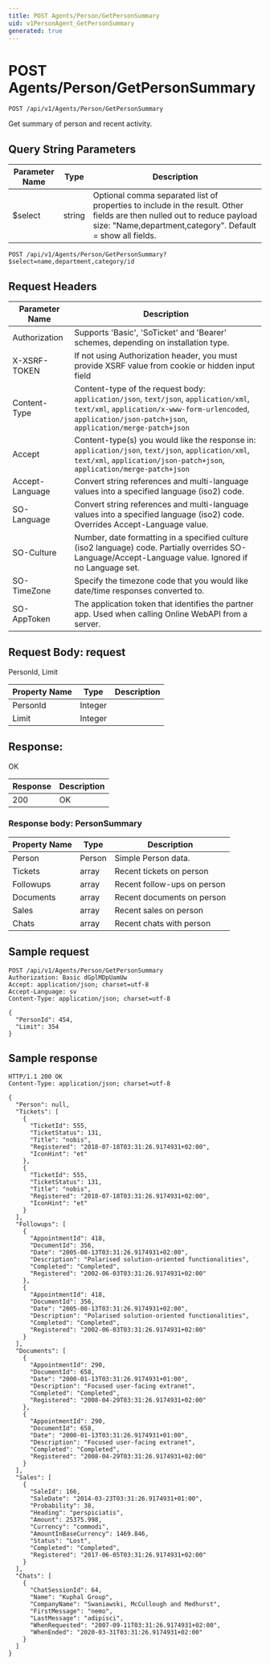 ```yaml
---
title: POST Agents/Person/GetPersonSummary
uid: v1PersonAgent_GetPersonSummary
generated: true
---
```


# POST Agents/Person/GetPersonSummary

```http
POST /api/v1/Agents/Person/GetPersonSummary
```

Get summary of person and recent activity.







## Query String Parameters

| Parameter Name | Type |  Description |
|----------------|------|--------------|
| $select | string |  Optional comma separated list of properties to include in the result. Other fields are then nulled out to reduce payload size: "Name,department,category". Default = show all fields. |

```http
POST /api/v1/Agents/Person/GetPersonSummary?$select=name,department,category/id
```


## Request Headers

| Parameter Name | Description |
|----------------|-------------|
| Authorization  | Supports 'Basic', 'SoTicket' and 'Bearer' schemes, depending on installation type. |
| X-XSRF-TOKEN   | If not using Authorization header, you must provide XSRF value from cookie or hidden input field |
| Content-Type | Content-type of the request body: `application/json`, `text/json`, `application/xml`, `text/xml`, `application/x-www-form-urlencoded`, `application/json-patch+json`, `application/merge-patch+json` |
| Accept         | Content-type(s) you would like the response in: `application/json`, `text/json`, `application/xml`, `text/xml`, `application/json-patch+json`, `application/merge-patch+json` |
| Accept-Language | Convert string references and multi-language values into a specified language (iso2) code. |
| SO-Language | Convert string references and multi-language values into a specified language (iso2) code. Overrides Accept-Language value. |
| SO-Culture | Number, date formatting in a specified culture (iso2 language) code. Partially overrides SO-Language/Accept-Language value. Ignored if no Language set. |
| SO-TimeZone | Specify the timezone code that you would like date/time responses converted to. |
| SO-AppToken | The application token that identifies the partner app. Used when calling Online WebAPI from a server. |

## Request Body: request 

PersonId, Limit 

| Property Name | Type |  Description |
|----------------|------|--------------|
| PersonId | Integer |  |
| Limit | Integer |  |

## Response:

OK

| Response | Description |
|----------------|-------------|
| 200 | OK |

### Response body: PersonSummary

| Property Name | Type |  Description |
|----------------|------|--------------|
| Person | Person | Simple Person data. |
| Tickets | array | Recent tickets on person |
| Followups | array | Recent follow-ups on person |
| Documents | array | Recent documents on person |
| Sales | array | Recent sales on person |
| Chats | array | Recent chats with person |

## Sample request

```http!
POST /api/v1/Agents/Person/GetPersonSummary
Authorization: Basic dGplMDpUamUw
Accept: application/json; charset=utf-8
Accept-Language: sv
Content-Type: application/json; charset=utf-8

{
  "PersonId": 454,
  "Limit": 354
}
```

## Sample response

```http_
HTTP/1.1 200 OK
Content-Type: application/json; charset=utf-8

{
  "Person": null,
  "Tickets": [
    {
      "TicketId": 555,
      "TicketStatus": 131,
      "Title": "nobis",
      "Registered": "2018-07-18T03:31:26.9174931+02:00",
      "IconHint": "et"
    },
    {
      "TicketId": 555,
      "TicketStatus": 131,
      "Title": "nobis",
      "Registered": "2018-07-18T03:31:26.9174931+02:00",
      "IconHint": "et"
    }
  ],
  "Followups": [
    {
      "AppointmentId": 418,
      "DocumentId": 356,
      "Date": "2005-08-13T03:31:26.9174931+02:00",
      "Description": "Polarised solution-oriented functionalities",
      "Completed": "Completed",
      "Registered": "2002-06-03T03:31:26.9174931+02:00"
    },
    {
      "AppointmentId": 418,
      "DocumentId": 356,
      "Date": "2005-08-13T03:31:26.9174931+02:00",
      "Description": "Polarised solution-oriented functionalities",
      "Completed": "Completed",
      "Registered": "2002-06-03T03:31:26.9174931+02:00"
    }
  ],
  "Documents": [
    {
      "AppointmentId": 290,
      "DocumentId": 658,
      "Date": "2000-01-13T03:31:26.9174931+01:00",
      "Description": "Focused user-facing extranet",
      "Completed": "Completed",
      "Registered": "2008-04-29T03:31:26.9174931+02:00"
    },
    {
      "AppointmentId": 290,
      "DocumentId": 658,
      "Date": "2000-01-13T03:31:26.9174931+01:00",
      "Description": "Focused user-facing extranet",
      "Completed": "Completed",
      "Registered": "2008-04-29T03:31:26.9174931+02:00"
    }
  ],
  "Sales": [
    {
      "SaleId": 166,
      "SaleDate": "2014-03-23T03:31:26.9174931+01:00",
      "Probability": 38,
      "Heading": "perspiciatis",
      "Amount": 25375.998,
      "Currency": "commodi",
      "AmountInBaseCurrency": 1469.846,
      "Status": "Lost",
      "Completed": "Completed",
      "Registered": "2017-06-05T03:31:26.9174931+02:00"
    }
  ],
  "Chats": [
    {
      "ChatSessionId": 64,
      "Name": "Kuphal Group",
      "CompanyName": "Swaniawski, McCullough and Medhurst",
      "FirstMessage": "nemo",
      "LastMessage": "adipisci",
      "WhenRequested": "2007-09-11T03:31:26.9174931+02:00",
      "WhenEnded": "2020-03-31T03:31:26.9174931+02:00"
    }
  ]
}
```